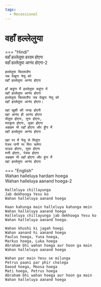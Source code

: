 ```yaml
---
tags:
  - Recessional
---
```



  
# वहाँ हल्लेलुया  

=== "Hindi"  
    वहाँ हल्लेलूया हरदम होएगा  
    वहाँ हल्लेलुया आनंद होएगा-2  

    हल्लेलुया चिल्लाउँगा  
    जब देखूगा येसू को  
    वहाँ हल्लेलुया आनंद होएगा  

    हाँ कहूंगा मैं हल्लेलूया कहूंगा में  
    वहाँ हल्लेलुया आनंद होएगा  
    हल्लेलूया चिल्लाउँगा जब देखूगा येसु को  
    वहाँ हल्लेलुया आनंद होएगा।  

    वहां खुशी की जगह होएगी  
    वहां आनंद ही आनंद होएगा  
    पौलुस होएगा, यूना होएगा,  
    मारकुस होएगा, लूका होएगा  
    अब्राहम भी वहाँ होएगा और हूँगा मैं  
    वहाँ हल्लेलुया आनंद होएगा  

    वहां पर मैं येसू से मिलूंगा  
    पेत्रस पानी पर फिर चलेगा  
    दाऊद होएगा, मूसा होएगा  
    मत्ती होएगा, पेत्रस होएगा  
    अब्राहम भी वहाँ होएगा और हूंगा मैं  
    वहां हल्लेलुया आनंद होएगा  

=== "English"  
    Wahan halleluya hardam hoega  
    Wahan halleluya aanand hoega-2  

    Halleluya chillayunga  
    Jab dekhooga Yesu ko  
    Wahan halleluya aanand hoega  

    Haan kahunga main halleluya kahunga mein  
    Wahan halleluya aanand hoega  
    Halleluya chillayunga jab dekhooga Yesu ko  
    Wahan halleluya aanand hoega.  

    Wahan khushi ki jagah hoegi  
    Wahan aanand hi aanand hoega  
    Paulus hoega, Yuna hoega,  
    Markus hoega, Luka hoega  
    Abraham bhi wahan hoega aur hoon ga main  
    Wahan halleluya aanand hoega  

    Wahan par main Yesu se milunga  
    Petrus paani par phir chalega  
    Daood hoega, Moosa hoega  
    Mati hoega, Petrus hoega  
    Abraham bhi wahan hoega aur hoon ga main  
    Wahan halleluya aanand hoega  